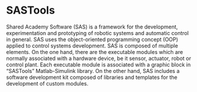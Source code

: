 # SASTools
Shared Academy Software (SAS) is a framework for the development, experimentation and prototyping of robotic systems and automatic control in general. SAS uses the object-oriented programming concept (OOP) applied to control systems development.  SAS is composed of multiple elements. On the one hand, there are the executable modules which are normally associated with a hardware device, be it sensor, actuator, robot or control plant. Each executable module is associated with a graphic block in “SASTools” Matlab-Simulink library. On the other hand, SAS includes a software development kit composed of libraries and templates for the development of custom modules.
